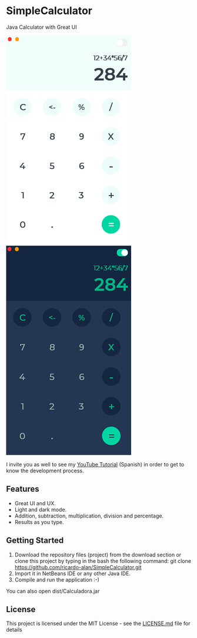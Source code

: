# SimpleCalculator

Java Calculator with Great UI

![Calculator Light](screenshots/light.png) ![Calculator Dark](screenshots/dark.png)

I invite you as well to see my [YouTube Tutorial](https://www.youtube.com/watch?v=3A0aPvHBHk0) (Spanish) in order to get to know the development process. 

## Features

* Great UI and UX.
* Light and dark mode.
* Addition, subtraction, multiplication, division and percentage.
* Results as you type.

## Getting Started

1. Download the repository files (project) from the download section or clone this project by typing in the bash the following command:
       git clone https://github.com/ricardo-alan/SimpleCalculator.git
2. Import it in NetBeans IDE or any other Java IDE.
3. Compile and run the application :-)

You can also open dist/Calculadora.jar 

## License

This project is licensed under the MIT License - see the [LICENSE.md](LICENSE.md) file for details
